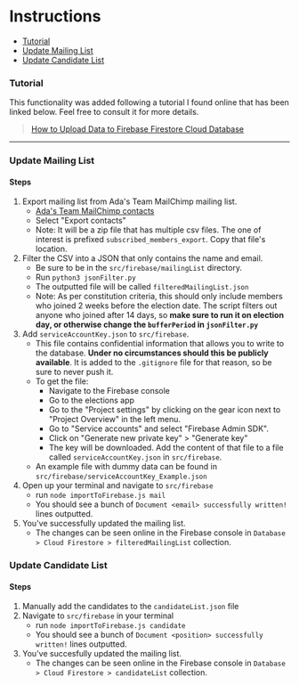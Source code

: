 # Instructions

- [Tutorial](#Tutorial)
- [Update Mailing List](#Update-Mailing-List)
- [Update Candidate List](#Update-Candidates-List)

### Tutorial

This functionality was added following a tutorial I found online that has been linked below. Feel free to consult it for more details.

> <a href="https://medium.com/@impaachu/how-to-upload-data-to-firebase-firestore-cloud-database-63543d7b34c5"> How to Upload Data to Firebase Firestore Cloud Database </a>

<hr>

### Update Mailing List

#### Steps

1. Export mailing list from Ada's Team MailChimp mailing list.
   - <a href="https://us18.admin.mailchimp.com/lists/members/"> Ada's Team MailChimp contacts</a>
   - Select "Export contacts"
   - Note: It will be a zip file that has multiple csv files. The one of interest is prefixed `subscribed_members_export`. Copy that file's location.
2. Filter the CSV into a JSON that only contains the name and email.
   - Be sure to be in the `src/firebase/mailingList` directory.
   - Run `python3 jsonFilter.py`
   - The outputted file will be called `filteredMailingList.json`
   - Note: As per constitution criteria, this should only include members who joined 2 weeks before the election date. The script filters out anyone who joined after 14 days, so **make sure to run it on election day, or otherwise change the `bufferPeriod` in `jsonFilter.py`**
3. Add `serviceAccountKey.json` to `src/firebase`.
   - This file contains confidential information that allows you to write to the database. **Under no circumstances should this be publicly available**. It is added to the `.gitignore` file for that reason, so be sure to never push it.
   - To get the file:
     - Navigate to the Firebase console
     - Go to the elections app
     - Go to the "Project settings" by clicking on the gear icon next to "Project Overview" in the left menu.
     - Go to "Service accounts" and select "Firebase Admin SDK".
     - Click on "Generate new private key" > "Generate key"
     - The key will be downloaded. Add the content of that file to a file called `serviceAccountKey.json` in `src/firebase`.
   - An example file with dummy data can be found in `src/firebase/serviceAccountKey_Example.json`
4. Open up your terminal and navigate to `src/firebase`
   - run `node importToFirebase.js mail`
   - You should see a bunch of `Document <email> successfully written!` lines outputted.
5. You've successfully updated the mailing list.
   - The changes can be seen online in the Firebase console in `Database > Cloud Firestore > filteredMailingList` collection.

### Update Candidate List

#### Steps

1. Manually add the candidates to the `candidateList.json` file
2. Navigate to `src/firebase` in your terminal
   - run `node importToFirebase.js candidate`
   - You should see a bunch of `Document <position> successfully written!` lines outputted.
3. You've succesfully updated the mailing list.
   - The changes can be seen online in the Firebase console in `Database > Cloud Firestore > candidateList` collection.
